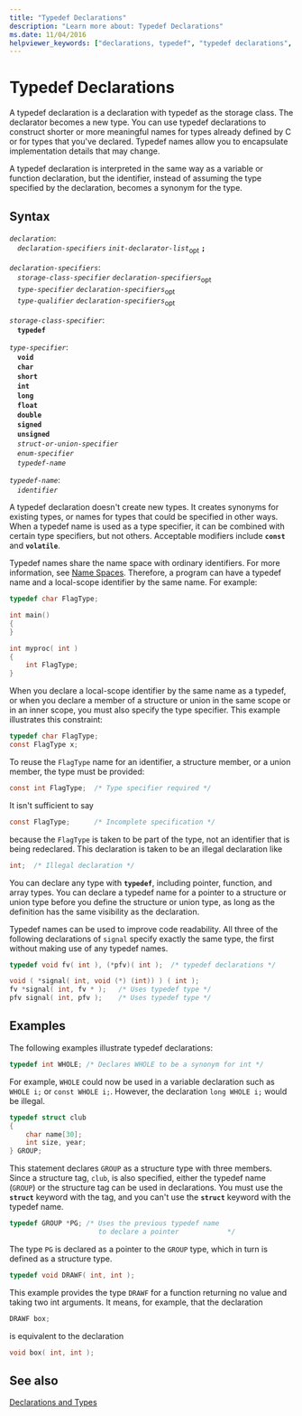 ```yaml
---
title: "Typedef Declarations"
description: "Learn more about: Typedef Declarations"
ms.date: 11/04/2016
helpviewer_keywords: ["declarations, typedef", "typedef declarations", "types [C], declarations"]
---
```

# Typedef Declarations

A typedef declaration is a declaration with typedef as the storage class. The declarator becomes a new type. You can use typedef declarations to construct shorter or more meaningful names for types already defined by C or for types that you've declared. Typedef names allow you to encapsulate implementation details that may change.

A typedef declaration is interpreted in the same way as a variable or function declaration, but the identifier, instead of assuming the type specified by the declaration, becomes a synonym for the type.

## Syntax

*`declaration`*:\
&emsp;*`declaration-specifiers`* *`init-declarator-list`*<sub>opt</sub> **`;`**

*`declaration-specifiers`*:\
&emsp;*`storage-class-specifier`* *`declaration-specifiers`*<sub>opt</sub>\
&emsp;*`type-specifier`* *`declaration-specifiers`*<sub>opt</sub>\
&emsp;*`type-qualifier`* *`declaration-specifiers`*<sub>opt</sub>

*`storage-class-specifier`*:\
&emsp;**`typedef`**

*`type-specifier`*:\
&emsp;**`void`**\
&emsp;**`char`**\
&emsp;**`short`**\
&emsp;**`int`**\
&emsp;**`long`**\
&emsp;**`float`**\
&emsp;**`double`**\
&emsp;**`signed`**\
&emsp;**`unsigned`**\
&emsp;*`struct-or-union-specifier`*\
&emsp;*`enum-specifier`*\
&emsp;*`typedef-name`*

*`typedef-name`*:\
&emsp;*`identifier`*

A typedef declaration doesn't create new types. It creates synonyms for existing types, or names for types that could be specified in other ways. When a typedef name is used as a type specifier, it can be combined with certain type specifiers, but not others. Acceptable modifiers include **`const`** and **`volatile`**.

Typedef names share the name space with ordinary identifiers. For more information, see [Name Spaces](../c-language/name-spaces.md). Therefore, a program can have a typedef name and a local-scope identifier by the same name. For example:

```C
typedef char FlagType;

int main()
{
}

int myproc( int )
{
    int FlagType;
}
```

When you declare a local-scope identifier by the same name as a typedef, or when you declare a member of a structure or union in the same scope or in an inner scope, you must also specify the type specifier. This example illustrates this constraint:

```C
typedef char FlagType;
const FlagType x;
```

To reuse the `FlagType` name for an identifier, a structure member, or a union member, the type must be provided:

```C
const int FlagType;  /* Type specifier required */
```

It isn't sufficient to say

```C
const FlagType;      /* Incomplete specification */
```

because the `FlagType` is taken to be part of the type, not an identifier that is being redeclared. This declaration is taken to be an illegal declaration like

```C
int;  /* Illegal declaration */
```

You can declare any type with **`typedef`**, including pointer, function, and array types. You can declare a typedef name for a pointer to a structure or union type before you define the structure or union type, as long as the definition has the same visibility as the declaration.

Typedef names can be used to improve code readability. All three of the following declarations of `signal` specify exactly the same type, the first without making use of any typedef names.

```C
typedef void fv( int ), (*pfv)( int );  /* typedef declarations */

void ( *signal( int, void (*) (int)) ) ( int );
fv *signal( int, fv * );   /* Uses typedef type */
pfv signal( int, pfv );    /* Uses typedef type */
```

## Examples

The following examples illustrate typedef declarations:

```C
typedef int WHOLE; /* Declares WHOLE to be a synonym for int */
```

For example, `WHOLE` could now be used in a variable declaration such as `WHOLE i;` or `const WHOLE i;`. However, the declaration `long WHOLE i;` would be illegal.

```C
typedef struct club
{
    char name[30];
    int size, year;
} GROUP;
```

This statement declares `GROUP` as a structure type with three members. Since a structure tag, `club`, is also specified, either the typedef name (`GROUP`) or the structure tag can be used in declarations. You must use the **`struct`** keyword with the tag, and you can't use the **`struct`** keyword with the typedef name.

```C
typedef GROUP *PG; /* Uses the previous typedef name
                      to declare a pointer            */
```

The type `PG` is declared as a pointer to the `GROUP` type, which in turn is defined as a structure type.

```C
typedef void DRAWF( int, int );
```

This example provides the type `DRAWF` for a function returning no value and taking two int arguments. It means, for example, that the declaration

```C
DRAWF box;
```

is equivalent to the declaration

```C
void box( int, int );
```

## See also

[Declarations and Types](../c-language/declarations-and-types.md)
